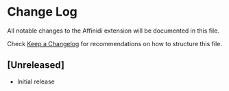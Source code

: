 # Change Log

All notable changes to the Affinidi extension will be documented in this file.

Check [Keep a Changelog](http://keepachangelog.com/) for recommendations on how to structure this file.

## [Unreleased]

- Initial release